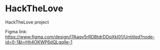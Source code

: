 # HackTheLove
HackTheLove project

Figma link: https://www.figma.com/design/I7Aaqv5rRDBtdrDDqXkl01/Untitled?node-id=0-1&t=Hh4OKWP6dQLgqlIe-1
